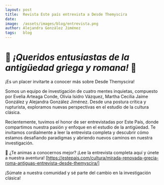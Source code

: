 ```yaml
---
layout: post
title:  Revista Este país entrevista a Desde Themyscira 
date:    
image:  /assets/images/blog/entrevista.png
author: Alejandra González Jiménez 
tags:   blog
---
```



# 🌟 *¡Queridos entusiastas de la antigüedad griega y romana!* 🌟

¡Es un placer invitarte a conocer más sobre Desde Themyscira! 

Somos un equipo de investigación de cuatro mentes inquietas, compuesto por Evelia Arteaga Conde, Olivia Isidro Vázquez, Martha Cecilia Jaime González y Alejandra González Jiménez. Desde una postura crítica y rupturista, exploramos nuevas perspectivas en el estudio de la cultura clásica.

Recientemente, tuvimos el honor de ser entrevistadas por Este País, donde compartimos nuestra pasión y enfoque en el estudio de la antigüedad. Te invitamos cordialmente a leer la entrevista completa y descubrir cómo estamos desafiando paradigmas y abriendo nuevos caminos en nuestra investigación.

📖 ¿Te animas a conocernos mejor? ¡Lee la entrevista completa aquí y únete a nuestra aventura! [https://estepais.com/cultura/mirada-renovada-grecia-roma-antiguas-entrevista-desde-themyscira/]

¡Súmate a nuestra comunidad y sé parte del cambio en la investigación clásica! 